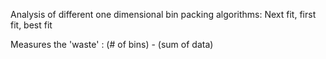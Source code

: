 Analysis of different one dimensional bin packing algorithms: Next fit, first fit, best fit

Measures the 'waste' : (# of bins) - (sum of data)
